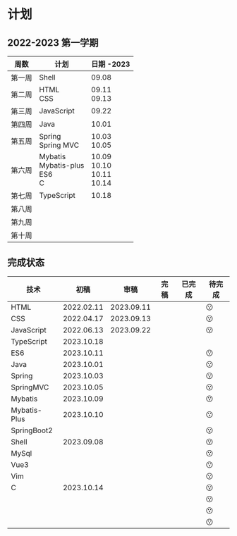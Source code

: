 # 计划

## 2022-2023 第一学期

| 周数   | 计划                                      | 日期 -2023                             |
| ------ | ----------------------------------------- | -------------------------------------- |
| 第一周 | Shell                                     | 09.08                                  |
| 第二周 | HTML<br />CSS                             | 09.11<br />09.13                       |
| 第三周 | JavaScript                                | 09.22                                  |
| 第四周 | Java                                      | 10.01                                  |
| 第五周 | Spring<br />Spring MVC                    | 10.03<br />10.05                       |
| 第六周 | Mybatis<br />Mybatis-plus<br />ES6<br />C | 10.09<br />10.10<br />10.11<br />10.14 |
| 第七周 | TypeScript                                | 10.18                                  |
| 第八周 |                                           |                                        |
| 第九周 |                                           |                                        |
| 第十周 |                                           |                                        |

## 完成状态

| 技术         | 初稿       | 审稿       | 完稿 | 已完成 | 待完成 |
| ------------ | ---------- | ---------- | ---- | ------ | ------ |
| HTML         | 2022.02.11 | 2023.09.11 |      |        | 😗      |
| CSS          | 2022.04.17 | 2023.09.13 |      |        | 😗      |
| JavaScript   | 2022.06.13 | 2023.09.22 |      |        | 😗      |
| TypeScript   | 2023.10.18 |            |      |        |        |
| ES6          | 2023.10.11 |            |      |        | 😗      |
| Java         | 2023.10.01 |            |      |        | 😗      |
| Spring       | 2023.10.03 |            |      |        | 😗      |
| SpringMVC    | 2023.10.05 |            |      |        | 😗      |
| Mybatis      | 2023.10.09 |            |      |        | 😗      |
| Mybatis-Plus | 2023.10.10 |            |      |        | 😗      |
| SpringBoot2  |            |            |      |        | 😗      |
| Shell        | 2023.09.08 |            |      |        | 😗      |
| MySql        |            |            |      |        | 😗      |
| Vue3         |            |            |      |        | 😗      |
| Vim          |            |            |      |        | 😗      |
| C            | 2023.10.14 |            |      |        | 😗      |
|              |            |            |      |        | 😗      |
|              |            |            |      |        | 😗      |
|              |            |            |      |        | 😗      |

